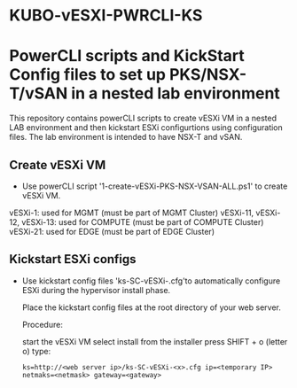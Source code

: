# KUBO-vESXI-PWRCLI-KS
# PowerCLI scripts and KickStart Config files to set up PKS/NSX-T/vSAN in a nested lab environment

This repository contains powerCLI scripts to create vESXi VM in a nested LAB environment and then kickstart ESXi configurtions using configuration files.
The lab environment is intended to have NSX-T and vSAN.

## Create vESXi VM

* Use powerCLI script '1-create-vESXi-PKS-NSX-VSAN-ALL.ps1' to create vESXi VM.

vESXi-1: used for MGMT (must be part of MGMT Cluster)
vESXi-11, vESXi-12, vESXi-13: used for COMPUTE (must be part of COMPUTE Cluster)
vESXi-21: used for EDGE (must be part of EDGE Cluster)

## Kickstart ESXi configs

* Use kickstart config files 'ks-SC-vESXi-<x>.cfg'to automatically configure ESXi during the hypervisor install phase.
  
  Place the kickstart config files at the root directory of your web server.
  
  Procedure:
  
  start the vESXi VM
  select install from the installer
  press SHIFT + o (letter o)
  type:
  ```
  ks=http://<web server ip>/ks-SC-vESXi-<x>.cfg ip=<temporary IP> netmaks=<netmask> gateway=<gateway>
  ```
  
